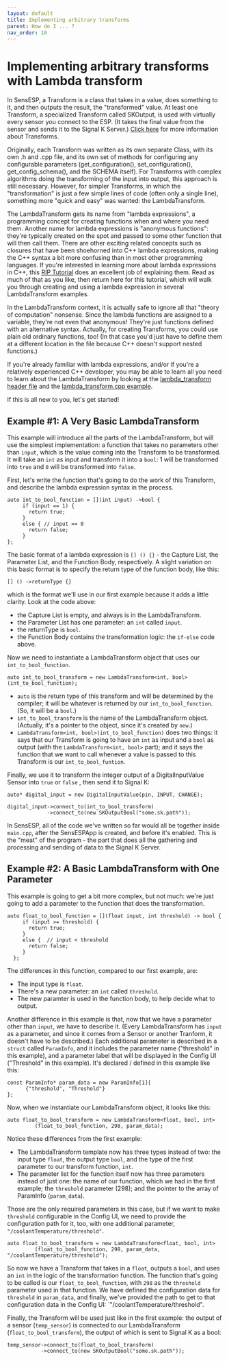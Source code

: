 ```yaml
---
layout: default
title: Implementing arbitrary transforms
parent: How do I ... ?
nav_order: 10
---
```

# Implementing arbitrary transforms with Lambda transform

In SensESP, a Transform is a class that takes in a value, does something to it, and then outputs the result, the "transformed" value. At least one Transform, a specialized Transform called SKOutput, is used with virtually every sensor you connect to the ESP. (It takes the final value from the sensor and sends it to the Signal K Server.) [Click here](https://github.com/SignalK/SensESP/wiki/SensESP-Overview-and-Programming-Details#transforms) for more information about Transforms.

Originally, each Transform was written as its own separate Class, with its own .h and .cpp file, and its own set of methods for configuring any configurable parameters (get_configuration(), set_configuration(), get_config_schema(), and the SCHEMA itself). For Transforms with complex algorithms doing the transforming of the input into output, this approach is still necessary. However, for simpler Transforms, in which the "transformation" is just a few simple lines of code (often only a single line), something more "quick and easy" was wanted: the LambdaTransform.

The LambdaTransform gets its name from "lambda expressions", a programming concept for creating functions when and where you need them. Another name for lambda expressions is "anonymous functions": they're typically created on the spot and passed to some other function that will then call them. There are other exciting related concepts such as closures that have been shoehorned into C++ lambda expressions, making the C++ syntax a bit more confusing than in most other programming languages. If you're interested in learning more about lambda expressions in C++, this [RIP Tutorial](https://riptutorial.com/cplusplus/example/1854/what-is-a-lambda-expression-) does an excellent job of explaining them. Read as much of that as you like, then return here for this tutorial, which will walk you through creating and using a lambda expression in several LambdaTransform examples.

In the LambdaTransform context, it is actually safe to ignore all that "theory of computation" nonsense. Since the lambda functions are assigned to a variable, they're not even that anonymous! They're just functions defined with an alternative syntax. Actually, for creating Transforms, you could use plain old ordinary functions, too! (In that case you'd just have to define them at a different location in the file because C++ doesn't support nested functions.)

If you're already familiar with lambda expressions, and/or if you're a relatively experienced C++ developer, you may be able to learn all you need to learn about the LambdaTransform by looking at the [lambda_transform header file](https://github.com/SignalK/SensESP/blob/master/src/transforms/lambda_transform.h) and the [lambda_transform.cpp example](https://github.com/SignalK/SensESP/blob/master/examples/lambda_transform.cpp).

If this is all new to you, let's get started!

## Example #1: A Very Basic LambdaTransform
This example will introduce all the parts of the LambdaTransform, but will use the simplest implementation: a function that takes no parameters other than `input`, which is the value coming into the Transform to be transformed. It will take an `int` as input and transform it into a `bool`: 1 will be transformed into `true` and `0` will be transformed into `false`.

First, let's write the function that's going to do the work of this Transform, and describe the lambda expression syntax in the process.

```
auto int_to_bool_function = [](int input) ->bool {
     if (input == 1) {
       return true;
     }
     else { // input == 0
       return false;
     }
};
```
The basic format of a lambda expression is `[] () {}` - the Capture List, the Parameter List, and the Function Body, respectively. A slight variation on this basic format is to specify the return type of the function body, like this:
```
[] () ->returnType {}
```
which is the format we'll use in our first example because it adds a little clarity. Look at the code above:
- the Capture List is empty, and always is in the LambdaTransform.
- the Parameter List has one parameter: an `int` called `input`.
- the returnType is `bool`.
- the Function Body contains the transformation logic: the `if-else` code above.

Now we need to instantiate a LambdaTransform object that uses our `int_to_bool_function`.
```
auto int_to_bool_transform = new LambdaTransform<int, bool>(int_to_bool_function);
```
- `auto` is the return type of this transform and will be determined by the compiler; it will be whatever is returned by our `int_to_bool_function`. (So, it will be a `bool`.)
- `int_to_bool_transform` is the name of the LambdaTransform object. (Actually, it's a pointer to the object, since it's created by `new`.)
- `LambdaTransform<int, bool>(int_to_bool_function)` does two things: it says that our Transform is going to have an `int` as input and a `bool` as output (with the `LambdaTransform<int, bool>` part); and it says the function that we want to call whenever a value is passed to this Transform is our `int_to_bool_funtion`.

Finally, we use it to transform the integer output of a DigitalInputValue Sensor into `true` or `false` , then send it to Signal K:
```
auto* digital_input = new DigitalInputValue(pin, INPUT, CHANGE);

digital_input->connect_to(int_to_bool_transform)
             ->connect_to(new SKOutputBool("some.sk.path"));
```
In SensESP, all of the code we've written so far would all be together inside `main.cpp`, after the SensESPApp is created, and before it's enabled. This is the "meat" of the program - the part that does all the gathering and processing and sending of data to the Signal K Server.

## Example #2: A Basic LambdaTransform with One Parameter
This example is going to get a bit more complex, but not much: we're just going to add a parameter to the function that does the transformation.
```
auto float_to_bool_function = [](float input, int threshold) -> bool {
     if (input >= threshold) {
       return true;
     }
     else {  // input < threshold
       return false;
     }
  };
```
The differences in this function, compared to our first example, are:
- The input type is `float`.
- There's a new parameter: an `int` called `threshold`.
- The new paramter is used in the function body, to help decide what to output.

Another difference in this example is that, now that we have a parameter other than `input`, we have to describe it. (Every LambdaTransform has `input` as a parameter, and since it comes from a Sensor or another Tranform, it doesn't have to be described.) Each additional parameter is described in a `struct` called `ParamInfo`, and it includes the parameter name ("threshold" in this example), and a parameter label that will be displayed in the Config UI ("Threshold" in this example). It's declared / defined in this example like this:
```
const ParamInfo* param_data = new ParamInfo[1]{
      {"threshold", "Threshold"}
};
```
Now, when we instantiate our LambdaTransform object, it looks like this:
```
auto float_to_bool_transform = new LambdaTransform<float, bool, int>
         (float_to_bool_function, 298, param_data);
```

Notice these differences from the first example:
- The LambdaTransform template now has three types instead of two: the input type `float`, the output type `bool`, and the type of the first parameter to our transform function, `int`.
- The parameter list for the function itself now has three parameters instead of just one: the name of our function, which we had in the first example; the `threshold` parameter (298); and the pointer to the array of ParamInfo (`param_data`).

Those are the only required parameters in this case, but if we want to make `threshold` configurable in the Config UI, we need to provide the configuration path for it, too, with one additional parameter, `"/coolantTemperature/threshold"`.
```
auto float_to_bool_transform = new LambdaTransform<float, bool, int>
         (float_to_bool_function, 298, param_data, "/coolantTemperature/threshold");
```
So now we have a Transform that takes in a `float`, outputs a `bool`, and uses an `int` in the logic of the transformation function. The function that's going to be called is our `float_to_bool_function`, with `298` as the `threshold` parameter used in that function. We have defined the configuration data for `threshold` in `param_data`, and finally, we've provided the path to get to that configuration data in the Config UI: `"/coolantTemperature/threshold".

Finally, the Transform will be used just like in the first example: the output of a sensor (`temp_sensor`) is connected to our LambdaTransform (`float_to_bool_transform`), the output of which is sent to Signal K as a bool:
```
temp_sensor->connect_to(float_to_bool_transform)
           ->connect_to(new SKOutputBool("some.sk.path"));
```
